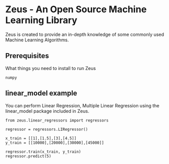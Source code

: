 # Zeus - An Open Source Machine Learning Library

Zeus is created to provide an in-depth knowledge of some commonly used Machine Learning Algorithms.

## Prerequisites

What things you need to install to run Zeus

```
numpy
```

## linear_model example

You can perform Linear Regression, Multiple Linear Regression using the linear_model package included in Zeus.

```
from zeus.linear_regressors import regressors

regressor = regressors.LIRegressor()

x_train = [[1],[1.5],[3],[4.5]]
y_train = [[10000],[20000],[30000],[45000]]

regressor.train(x_train, y_train)
regressor.predict(5)
```
